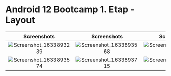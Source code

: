 # Android 12 Bootcamp 1. Etap - Layout
Screenshots|Screenshots|Screenshots
:-------------------------:|:-------------------------:|:-------------------------:
![Screenshot_1633893239](https://user-images.githubusercontent.com/59014749/136710029-9ca41ea9-9383-457f-8bf9-c07a8ace42be.png)|![Screenshot_1633893568](https://user-images.githubusercontent.com/59014749/136710205-dbcca65e-13a2-4404-a85f-4c2290cac1fb.png)|![Screenshot_1633893571](https://user-images.githubusercontent.com/59014749/136710208-0881cb16-d81a-4964-92d5-bc1c72978067.png)
|![Screenshot_1633893574](https://user-images.githubusercontent.com/59014749/136710210-ee9db2a3-b52a-4959-ba66-938546845d0b.png)|![Screenshot_1633893715](https://user-images.githubusercontent.com/59014749/136710299-36ee7b4f-9cb7-4050-a1c3-8b8380517141.png)|![Screenshot_1633893718](https://user-images.githubusercontent.com/59014749/136710300-6aeb2df9-06a7-44cf-a6ad-061b1b6f6a11.png)





